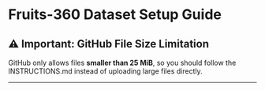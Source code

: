 
# Fruits-360 Dataset Setup Guide

## ⚠️ Important: GitHub File Size Limitation
GitHub only allows files **smaller than 25 MiB**, so you should follow the INSTRUCTIONS.md instead of uploading large files directly.

---
